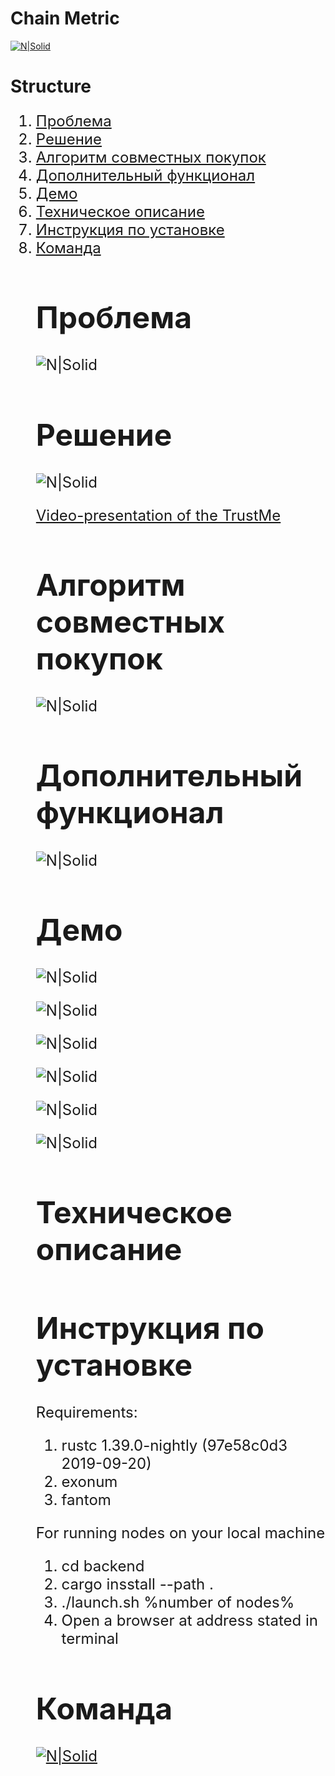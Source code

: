 # Chain Metric

[![N|Solid](screenshots/p0.png)](http://startblock.online)

# Structure

<ol type="1" style="font-size: x-large;">
  <li> <a href="https://github.com/Kyzyl-ool/startblock-tenderhack#проблема">Проблема</a>
  <li> <a href="https://github.com/Kyzyl-ool/startblock-tenderhack#решение">Решение</a>
  <li> <a href="https://github.com/Kyzyl-ool/startblock-tenderhack#алгоритм-совместных-покупок">Алгоритм совместных покупок</a>
  <li> <a href="https://github.com/Kyzyl-ool/startblock-tenderhack#дополнительный-функционал">Дополнительный функционал</a>
  <li> <a href="https://github.com/Kyzyl-ool/startblock-tenderhack#демо">Демо</a>
  <li> <a href="https://github.com/Kyzyl-ool/startblock-tenderhack#техническое-описание">Техническое описание</a>
  <li> <a href="https://github.com/Kyzyl-ool/startblock-tenderhack#инструкция-по-установке">Инструкция по установке</a>
  <li> <a href="https://github.com/Kyzyl-ool/startblock-tenderhack#команда">Команда</a>


# Проблема

![N|Solid](screenshots/p1.png)


# Решение


![N|Solid](screenshots/p2.png)

<a href="https://www.youtube.com/watch?v=-3xvlPHu1Rg&feature=youtu.be">Video-presentation of the TrustMe</a>

# Алгоритм совместных покупок


![N|Solid](screenshots/p3.png)

# Дополнительный функционал


![N|Solid](screenshots/p4.png)

# Демо

![N|Solid](screenshots/p6.png)

![N|Solid](screenshots/1.png)

![N|Solid](screenshots/2.png)

![N|Solid](screenshots/3.png)

![N|Solid](screenshots/4.png)

![N|Solid](screenshots/5.png)

# Техническое описание

# Инструкция по установке
Requirements:
1. rustc 1.39.0-nightly (97e58c0d3 2019-09-20)
2. exonum
3. fantom

For running nodes on your local machine
1. cd backend
2. cargo insstall --path .
3. ./launch.sh %number of nodes%
4. Open a browser at address stated in terminal


# Команда

[![N|Solid](screenshots/p5.png)](http://startblock.online)
